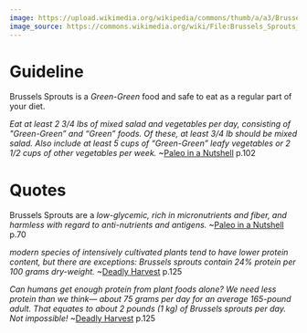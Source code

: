 ```yaml
---
image: https://upload.wikimedia.org/wikipedia/commons/thumb/a/a3/Brussels_Sprouts_ready_for_harvest.jpg/1024px-Brussels_Sprouts_ready_for_harvest.jpg
image_source: https://commons.wikimedia.org/wiki/File:Brussels_Sprouts_ready_for_harvest.jpg
---
```

# Guideline

Brussels Sprouts is a *Green-Green* food and safe to eat as a regular part of your diet.

*Eat at least 2 3/4 lbs of mixed salad and vegetables per day, consisting of "Green-Green” and “Green” foods. Of these, at least 3/4 lb should be mixed salad. Also include at least 5 cups of “Green-Green” leafy vegetables or 2 1/2 cups of other vegetables per week.* ~[Paleo in a Nutshell](/about.html) p.102

# Quotes

Brussels Sprouts are a *low-glycemic, rich in micronutrients and fiber, and harmless with regard to anti-nutrients and antigens.* ~[Paleo in a Nutshell](/about.html) p.70

*modern species of intensively cultivated plants tend to have lower protein content, but there are exceptions: Brussels sprouts contain 24% protein per 100 grams dry-weight.* ~[Deadly Harvest](/about.html) p.125

*Can humans get enough protein from plant foods alone? We need less protein than we think— about 75 grams per day for an average 165-pound adult. That equates to about 2 pounds (1 kg) of Brussels sprouts per day. Not impossible!* ~[Deadly Harvest](/about.html) p.125
